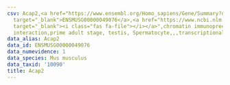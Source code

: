 ```yaml
---
csv: Acap2,<a href="https://www.ensembl.org/Homo_sapiens/Gene/Summary?db=core;g=ENSMUSG00000049076"
  target="_blank">ENSMUSG00000049076</a>,<a href="https://www.ncbi.nlm.nih.gov/pubmed/25450459"
  target="_blank"><i class="fas fa-file"></i></a>",chromatin immunoprecipitation assay,direct
  interaction,prime adult stage, testis, Spermatocyte,,,transcriptional regulation,
data_alias: Acap2
data_id: ENSMUSG00000049076
data_numevidence: 1
data_species: Mus musculus
data_taxid: '10090'
title: Acap2
---
```

